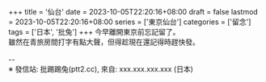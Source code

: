 +++
title = '仙台'
date = 2023-10-05T22:20:16+08:00
draft = false
lastmod = 2023-10-05T22:20:16+08:00
series = ['東京仙台']
categories = ['留念']
tags = ['日本', '批兔']
+++
今早離開東京前忘記留了。<br>
雖然在青旅房間打字有點大聲，但得趁現在還記得時趕快發。<br>
<br>
--<br>
※ 發信站: 批踢踢兔(ptt2.cc), 來自: xxx.xxx.xxx.xxx (日本)<br>
